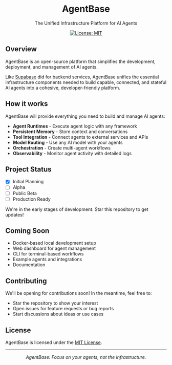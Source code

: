 <p align="center">
  <h1 align="center">AgentBase</h1>
  <p align="center">The Unified Infrastructure Platform for AI Agents</p>
</p>

<p align="center">
  <a href="https://github.com/agentbase/agentbase/blob/main/LICENSE"><img src="https://img.shields.io/badge/License-MIT-blue.svg" alt="License: MIT" /></a>
</p>

## Overview

AgentBase is an open-source platform that simplifies the development, deployment, and management of AI agents. 

Like [Supabase](https://github.com/supabase/supabase) did for backend services, AgentBase unifies the essential infrastructure components needed to build capable, connected, and stateful AI agents into a cohesive, developer-friendly platform.

## How it works

AgentBase will provide everything you need to build and manage AI agents:

- **Agent Runtimes** - Execute agent logic with any framework
- **Persistent Memory** - Store context and conversations
- **Tool Integration** - Connect agents to external services and APIs
- **Model Routing** - Use any AI model with your agents
- **Orchestration** - Create multi-agent workflows
- **Observability** - Monitor agent activity with detailed logs

## Project Status

- [x] Initial Planning
- [ ] Alpha
- [ ] Public Beta
- [ ] Production Ready

We're in the early stages of development. Star this repository to get updates!

## Coming Soon

- Docker-based local development setup
- Web dashboard for agent management
- CLI for terminal-based workflows
- Example agents and integrations
- Documentation

## Contributing

We'll be opening for contributions soon! In the meantime, feel free to:

- Star the repository to show your interest
- Open issues for feature requests or bug reports
- Start discussions about ideas or use cases

## License

AgentBase is licensed under the [MIT License](./LICENSE).

---

<p align="center">
  <i>AgentBase: Focus on your agents, not the infrastructure.</i>
</p>

